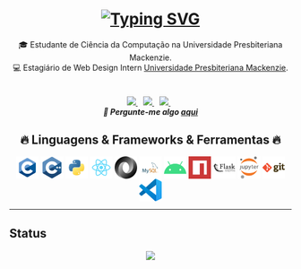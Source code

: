 <h1 align="center">
<a href="https://git.io/typing-svg"><img src="https://readme-typing-svg.herokuapp.com?font=Fira+Code&size=25&duration=3000&pause=1000&center=true&vCenter=true&random=false&width=500&lines=Ol%C3%A1!;Meu+nome+%C3%A9+Eduardo+Veit+Ferr%C3%A3o...;%C3%89+um+prazer+conhec%C3%AA-lo!" alt="Typing SVG" /></a>
</h1>

<div align='center'>
🎓 Estudante de Ciência da Computação na Universidade Presbiteriana Mackenzie. <br/>
💻 Estagiário de Web Design Intern <a href="https://www.mackenzie.br/"> Universidade Presbiteriana Mackenzie</a>.
</div> <br/>

<h5 align="center">
  <a href="https://www.linkedin.com/in/duduveit/">
    <img src="https://img.shields.io/badge/linkedin-%230077B5.svg?&style=for-the-badge&logo=linkedin&logoColor=white"/>
  </a>&nbsp;&nbsp;  
  <a href ="mailto: eduardovferrao@gmail.com">
     <img src="https://img.shields.io/badge/-Gmail-%23333?style=for-the-badge&logo=gmail&logoColor=white">
  </a>&nbsp;&nbsp;
  <a href ="https://github.com/duduveit/duduveit/issues">
     <img src="https://img.shields.io/badge/-Gmail-%23333?style=for-the-badge&logo=gmail&logoColor=white">
  </a>&nbsp;&nbsp;
    <br>
  💬 Pergunte-me algo <a href="https://github.com/duduveit/duduveit/issues" title="Issues">aqui</a>
  <br>
</h5>

<div align="center">

<h2 align="center">🔥 Linguagens & Frameworks & Ferramentas 🔥</h2>
  <img align="center" alt="Python" width=40px" src="https://raw.githubusercontent.com/github/explore/80688e429a7d4ef2fca1e82350fe8e3517d3494d/topics/c/c.png" />
  <img align="center" alt="C" width="40px" src="https://raw.githubusercontent.com/github/explore/80688e429a7d4ef2fca1e82350fe8e3517d3494d/topics/cpp/cpp.png" />
  <img align="center" alt="Cpp" width="40px" src="https://raw.githubusercontent.com/github/explore/80688e429a7d4ef2fca1e82350fe8e3517d3494d/topics/python/python.png" />
  <img align="center" alt="React" width="40px" src="https://raw.githubusercontent.com/github/explore/80688e429a7d4ef2fca1e82350fe8e3517d3494d/topics/react/react.png" />
  <img align="center" alt="Json" width="40px" src="https://raw.githubusercontent.com/github/explore/80688e429a7d4ef2fca1e82350fe8e3517d3494d/topics/json/json.png" />
    <img align="center" alt="MySQL" width="40px" src="https://raw.githubusercontent.com/github/explore/80688e429a7d4ef2fca1e82350fe8e3517d3494d/topics/mysql/mysql.png" />
  <img align="center" alt="Android" width="40px" src="https://raw.githubusercontent.com/github/explore/80688e429a7d4ef2fca1e82350fe8e3517d3494d/topics/android/android.png" />
  <img align="center" alt="Npm" width="40px" src="https://raw.githubusercontent.com/github/explore/80688e429a7d4ef2fca1e82350fe8e3517d3494d/topics/npm/npm.png" />
  <img align="center" alt="Flask" width="40px" src="https://raw.githubusercontent.com/github/explore/80688e429a7d4ef2fca1e82350fe8e3517d3494d/topics/flask/flask.png" />
  <img align="center" height="40px" src="https://raw.githubusercontent.com/github/explore/80688e429a7d4ef2fca1e82350fe8e3517d3494d/topics/jupyter-notebook/jupyter-notebook.png">
  <img align="center" alt="Git" width="40px" src="https://raw.githubusercontent.com/github/explore/80688e429a7d4ef2fca1e82350fe8e3517d3494d/topics/git/git.png" />
  <img align="center" alt="Visual Studio Code" width="40px" src="https://raw.githubusercontent.com/github/explore/78df643247d429f6cc873026c0622819ad797942/topics/visual-studio-code/visual-studio-code.png" />
</div>

<hr>


## Status
<div align="center">
  <a href="https://github.com/duduveit">
    <img align="center" src="https://github-readme-stats.vercel.app/api/top-langs/?username=duduveit&theme=dracula&hide_langs_below=1" />
  </a>
</div>
